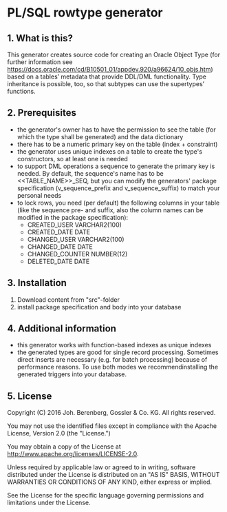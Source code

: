 
# PL/SQL rowtype generator
 
 
## <a name="whatisthis"></a> 1. What is this?
 
This generator creates source code for creating an Oracle Object Type (for further information see https://docs.oracle.com/cd/B10501_01/appdev.920/a96624/10_objs.htm) based on a tables’ metadata that provide DDL/DML functionality. Type inheritance is possible, too, so that subtypes can use the supertypes’ functions.
 
 
## <a name="prerequisites"></a> 2. Prerequisites
 
- the generator's owner has to have the permission to see the table (for which the type shall be generated) and the data dictionary
- there has to be a numeric primary key on the table (index + constraint)
- the generator uses unique indexes on a table to create the type's constructors, so at least one is needed
- to support DML operations a sequence to generate the primary key is needed. By default, the sequence's name has to be <<TABLE_NAME>>_SEQ, but you can modify the generators' package specification (v_sequence_prefix  and v_sequence_suffix) to match your personal needs
- to lock rows, you need (per default) the following columns in your table (like the sequence pre- and suffix, also the column names can be modified in the package specification):
   - CREATED_USER    VARCHAR2(100)
   - CREATED_DATE    DATE
   - CHANGED_USER    VARCHAR2(100)
   - CHANGED_DATE    DATE
   - CHANGED_COUNTER NUMBER(12)
   - DELETED_DATE    DATE
 
 
## <a name="installation"></a> 3. Installation
 
1. Download content from "src"-folder
2. install package specification and body into your database
 
 
## <a name="additionalinformation"></a> 4. Additional information
 
- this generator works with function-based indexes as unique indexes
- the generated types are good for single record processing. Sometimes direct inserts are necessary (e.g. for batch processing) because of performance reasons. To use both modes we recommendinstalling the generated triggers into your database.
 
 
## <a name="license"></a> 5. License
 
Copyright (C) 2016 Joh. Berenberg, Gossler & Co. KG. All rights reserved.
 
You may not use the identified files except in compliance with the Apache License, Version 2.0 (the "License.")
 
You may obtain a copy of the License at http://www.apache.org/licenses/LICENSE-2.0.
 
Unless required by applicable law or agreed to in writing, software distributed under the License is distributed on an "AS IS" BASIS, WITHOUT WARRANTIES OR CONDITIONS OF ANY KIND, either express or implied.
 
See the License for the specific language governing permissions and limitations under the License.
